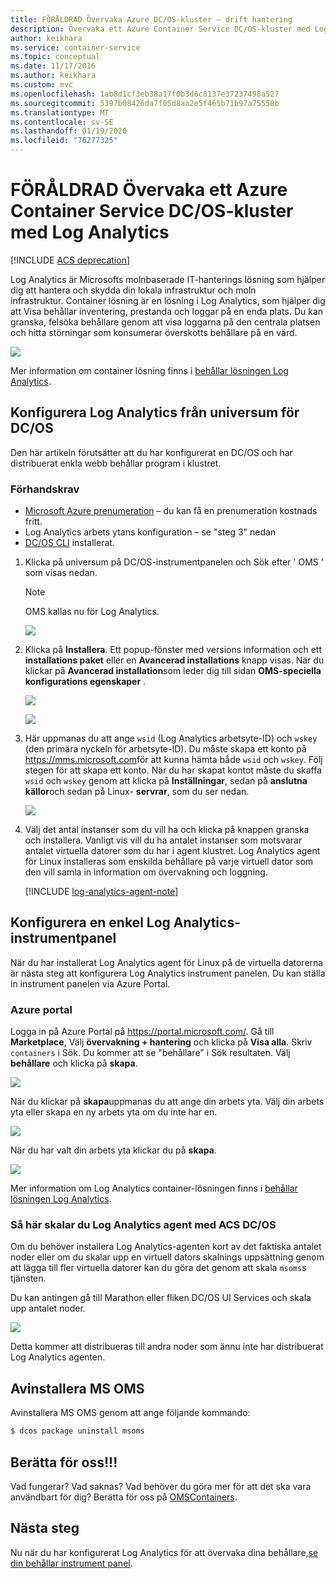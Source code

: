 ```yaml
---
title: FÖRÅLDRAD Övervaka Azure DC/OS-kluster – drift hantering
description: Övervaka ett Azure Container Service DC/OS-kluster med Log Analytics.
author: keikhara
ms.service: container-service
ms.topic: conceptual
ms.date: 11/17/2016
ms.author: keikhara
ms.custom: mvc
ms.openlocfilehash: 1ab8d1cf3eb38a17f0b3d6c8137e37237498a527
ms.sourcegitcommit: 5397b08426da7f05d8aa2e5f465b71b97a75550b
ms.translationtype: MT
ms.contentlocale: sv-SE
ms.lasthandoff: 01/19/2020
ms.locfileid: "76277325"
---
```

# <a name="deprecated-monitor-an-azure-container-service-dcos-cluster-with-log-analytics"></a>FÖRÅLDRAD Övervaka ett Azure Container Service DC/OS-kluster med Log Analytics

[!INCLUDE [ACS deprecation](../../../includes/container-service-deprecation.md)]

Log Analytics är Microsofts molnbaserade IT-hanterings lösning som hjälper dig att hantera och skydda din lokala infrastruktur och moln infrastruktur. Container lösning är en lösning i Log Analytics, som hjälper dig att Visa behållar inventering, prestanda och loggar på en enda plats. Du kan granska, felsöka behållare genom att visa loggarna på den centrala platsen och hitta störningar som konsumerar överskotts behållare på en värd.

![](media/container-service-monitoring-oms/image1.png)

Mer information om container lösning finns i [behållar lösningen Log Analytics](../../azure-monitor/insights/containers.md).

## <a name="setting-up-log-analytics-from-the-dcos-universe"></a>Konfigurera Log Analytics från universum för DC/OS


Den här artikeln förutsätter att du har konfigurerat en DC/OS och har distribuerat enkla webb behållar program i klustret.

### <a name="pre-requisite"></a>Förhandskrav
- [Microsoft Azure prenumeration](https://azure.microsoft.com/free/) – du kan få en prenumeration kostnads fritt.  
- Log Analytics arbets ytans konfiguration – se "steg 3" nedan
- [DC/OS CLI](https://docs.mesosphere.com/1.12/cli) installerat.

1. Klicka på universum på DC/OS-instrumentpanelen och Sök efter ' OMS ' som visas nedan.

   >[!NOTE]
   >OMS kallas nu för Log Analytics.

   ![](media/container-service-monitoring-oms/image2.png)

2. Klicka på **Installera**. Ett popup-fönster med versions information och ett **installations paket** eller en **Avancerad installations** knapp visas. När du klickar på **Avancerad installation**som leder dig till sidan **OMS-speciella konfigurations egenskaper** .

   ![](media/container-service-monitoring-oms/image3.png)

   ![](media/container-service-monitoring-oms/image4.png)

3. Här uppmanas du att ange `wsid` (Log Analytics arbetsyte-ID) och `wskey` (den primära nyckeln för arbetsyte-ID). Du måste skapa ett konto på <https://mms.microsoft.com>för att kunna hämta både `wsid` och `wskey`.
   Följ stegen för att skapa ett konto. När du har skapat kontot måste du skaffa `wsid` och `wskey` genom att klicka på **Inställningar**, sedan på **anslutna källor**och sedan på Linux- **servrar**, som du ser nedan.

   ![](media/container-service-monitoring-oms/image5.png)

4. Välj det antal instanser som du vill ha och klicka på knappen granska och installera. Vanligt vis vill du ha antalet instanser som motsvarar antalet virtuella datorer som du har i agent klustret. Log Analytics agent för Linux installeras som enskilda behållare på varje virtuell dator som den vill samla in information om övervakning och loggning.

   [!INCLUDE [log-analytics-agent-note](../../../includes/log-analytics-agent-note.md)] 

## <a name="setting-up-a-simple-log-analytics-dashboard"></a>Konfigurera en enkel Log Analytics-instrumentpanel

När du har installerat Log Analytics agent för Linux på de virtuella datorerna är nästa steg att konfigurera Log Analytics instrument panelen. Du kan ställa in instrument panelen via Azure Portal.

### <a name="azure-portal"></a>Azure portal 

Logga in på Azure Portal på <https://portal.microsoft.com/>. Gå till **Marketplace**, Välj **övervakning + hantering** och klicka på **Visa alla**. Skriv `containers` i Sök. Du kommer att se "behållare" i Sök resultaten. Välj **behållare** och klicka på **skapa**.

![](media/container-service-monitoring-oms/image9.png)

När du klickar på **skapa**uppmanas du att ange din arbets yta. Välj din arbets yta eller skapa en ny arbets yta om du inte har en.

![](media/container-service-monitoring-oms/image10.PNG)

När du har valt din arbets yta klickar du på **skapa**.

![](media/container-service-monitoring-oms/image11.png)

Mer information om Log Analytics container-lösningen finns i [behållar lösningen Log Analytics](../../azure-monitor/insights/containers.md).

### <a name="how-to-scale-log-analytics-agent-with-acs-dcos"></a>Så här skalar du Log Analytics agent med ACS DC/OS 

Om du behöver installera Log Analytics-agenten kort av det faktiska antalet noder eller om du skalar upp en virtuell dators skalnings uppsättning genom att lägga till fler virtuella datorer kan du göra det genom att skala `msoms`s tjänsten.

Du kan antingen gå till Marathon eller fliken DC/OS UI Services och skala upp antalet noder.

![](media/container-service-monitoring-oms/image12.PNG)

Detta kommer att distribueras till andra noder som ännu inte har distribuerat Log Analytics agenten.

## <a name="uninstall-ms-oms"></a>Avinstallera MS OMS

Avinstallera MS OMS genom att ange följande kommando:

```bash
$ dcos package uninstall msoms
```

## <a name="let-us-know"></a>Berätta för oss!!!
Vad fungerar? Vad saknas? Vad behöver du göra mer för att det ska vara användbart för dig? Berätta för oss på <a href="mailto:OMSContainers@microsoft.com">OMSContainers</a>.

## <a name="next-steps"></a>Nästa steg

 Nu när du har konfigurerat Log Analytics för att övervaka dina behållare,[se din behållar instrument panel](../../azure-monitor/insights/containers.md).
